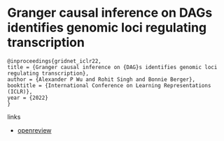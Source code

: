 # Granger causal inference on DAGs identifies genomic loci regulating transcription

```
@inproceedings{gridnet_iclr22,
title = {Granger causal inference on {DAG}s identifies genomic loci regulating transcription},
author = {Alexander P Wu and Rohit Singh and Bonnie Berger},
booktitle = {International Conference on Learning Representations (ICLR)},
year = {2022}
}
```

links
- [openreview](https://openreview.net/forum?id=nZOUYEN6Wvy)

